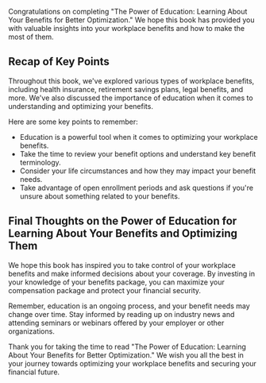 
Congratulations on completing "The Power of Education: Learning About Your Benefits for Better Optimization." We hope this book has provided you with valuable insights into your workplace benefits and how to make the most of them.

Recap of Key Points
-------------------

Throughout this book, we've explored various types of workplace benefits, including health insurance, retirement savings plans, legal benefits, and more. We've also discussed the importance of education when it comes to understanding and optimizing your benefits.

Here are some key points to remember:

* Education is a powerful tool when it comes to optimizing your workplace benefits.
* Take the time to review your benefit options and understand key benefit terminology.
* Consider your life circumstances and how they may impact your benefit needs.
* Take advantage of open enrollment periods and ask questions if you're unsure about something related to your benefits.

Final Thoughts on the Power of Education for Learning About Your Benefits and Optimizing Them
---------------------------------------------------------------------------------------------

We hope this book has inspired you to take control of your workplace benefits and make informed decisions about your coverage. By investing in your knowledge of your benefits package, you can maximize your compensation package and protect your financial security.

Remember, education is an ongoing process, and your benefit needs may change over time. Stay informed by reading up on industry news and attending seminars or webinars offered by your employer or other organizations.

Thank you for taking the time to read "The Power of Education: Learning About Your Benefits for Better Optimization." We wish you all the best in your journey towards optimizing your workplace benefits and securing your financial future.